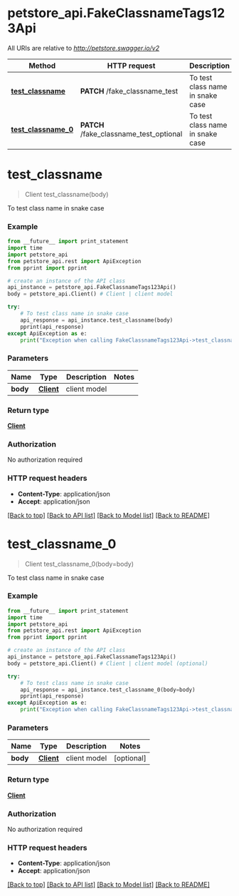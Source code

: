 # petstore_api.FakeClassnameTags123Api

All URIs are relative to *http://petstore.swagger.io/v2*

Method | HTTP request | Description
------------- | ------------- | -------------
[**test_classname**](FakeClassnameTags123Api.md#test_classname) | **PATCH** /fake_classname_test | To test class name in snake case
[**test_classname_0**](FakeClassnameTags123Api.md#test_classname_0) | **PATCH** /fake_classname_test_optional | To test class name in snake case


# **test_classname**
> Client test_classname(body)

To test class name in snake case

### Example 
```python
from __future__ import print_statement
import time
import petstore_api
from petstore_api.rest import ApiException
from pprint import pprint

# create an instance of the API class
api_instance = petstore_api.FakeClassnameTags123Api()
body = petstore_api.Client() # Client | client model

try: 
    # To test class name in snake case
    api_response = api_instance.test_classname(body)
    pprint(api_response)
except ApiException as e:
    print("Exception when calling FakeClassnameTags123Api->test_classname: %s\n" % e)
```

### Parameters

Name | Type | Description  | Notes
------------- | ------------- | ------------- | -------------
 **body** | [**Client**](Client.md)| client model | 

### Return type

[**Client**](Client.md)

### Authorization

No authorization required

### HTTP request headers

 - **Content-Type**: application/json
 - **Accept**: application/json

[[Back to top]](#) [[Back to API list]](../README.md#documentation-for-api-endpoints) [[Back to Model list]](../README.md#documentation-for-models) [[Back to README]](../README.md)

# **test_classname_0**
> Client test_classname_0(body=body)

To test class name in snake case

### Example 
```python
from __future__ import print_statement
import time
import petstore_api
from petstore_api.rest import ApiException
from pprint import pprint

# create an instance of the API class
api_instance = petstore_api.FakeClassnameTags123Api()
body = petstore_api.Client() # Client | client model (optional)

try: 
    # To test class name in snake case
    api_response = api_instance.test_classname_0(body=body)
    pprint(api_response)
except ApiException as e:
    print("Exception when calling FakeClassnameTags123Api->test_classname_0: %s\n" % e)
```

### Parameters

Name | Type | Description  | Notes
------------- | ------------- | ------------- | -------------
 **body** | [**Client**](Client.md)| client model | [optional] 

### Return type

[**Client**](Client.md)

### Authorization

No authorization required

### HTTP request headers

 - **Content-Type**: application/json
 - **Accept**: application/json

[[Back to top]](#) [[Back to API list]](../README.md#documentation-for-api-endpoints) [[Back to Model list]](../README.md#documentation-for-models) [[Back to README]](../README.md)

